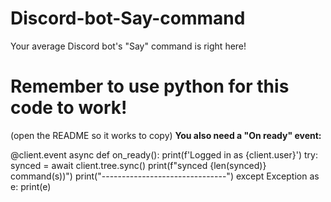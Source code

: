 # Discord-bot-Say-command
Your average Discord bot's "Say" command is right here! 

# Remember to use python for this code to work!
(open the README so it works to copy)
**You also need a "On ready" event:**

@client.event
async def on_ready():
    print(f'Logged in as {client.user}')
    try:
        synced = await client.tree.sync()
        print(f"synced {len(synced)} command(s))")
        print("-------------------------------")
    except Exception as e:
        print(e)
